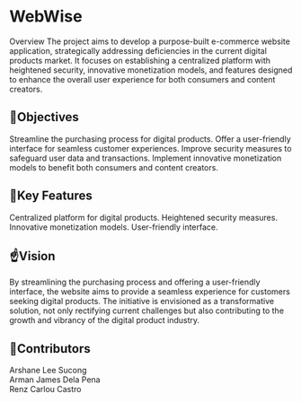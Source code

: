 <h1>WebWise</h1>
Overview
The project aims to develop a purpose-built e-commerce website application, strategically addressing deficiencies in the current digital products market. It focuses on establishing a centralized platform with heightened security, innovative monetization models, and features designed to enhance the overall user experience for both consumers and content creators.

<h2>📌Objectives</h2>
Streamline the purchasing process for digital products.
Offer a user-friendly interface for seamless customer experiences.
Improve security measures to safeguard user data and transactions.
Implement innovative monetization models to benefit both consumers and content creators.

<h2>🔑Key Features</h2>
Centralized platform for digital products.
Heightened security measures.
Innovative monetization models.
User-friendly interface.

<h2>☝️Vision</h3>
By streamlining the purchasing process and offering a user-friendly interface, the website aims to provide a seamless experience for customers seeking digital products. The initiative is envisioned as a transformative solution, not only rectifying current challenges but also contributing to the growth and vibrancy of the digital product industry.

<h2>👻Contributors</h4>
Arshane Lee Sucong<br>
Arman James Dela Pena<br>
Renz Carlou Castro
